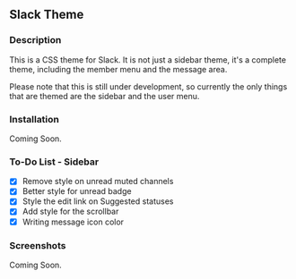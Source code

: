 
## Slack Theme
### Description
This is a CSS theme for Slack. It is not just a sidebar theme, it's a complete theme, including the member menu and the message area. 

Please note that this is still under development, so currently the only things that are themed are the sidebar and the user menu.
### Installation
Coming Soon.
### To-Do List - Sidebar
- [x] Remove style on unread muted channels
- [x] Better style for unread badge
- [x] Style the edit link on Suggested statuses
- [x] Add style for the scrollbar
- [x] Writing message icon color
### Screenshots
Coming Soon.
